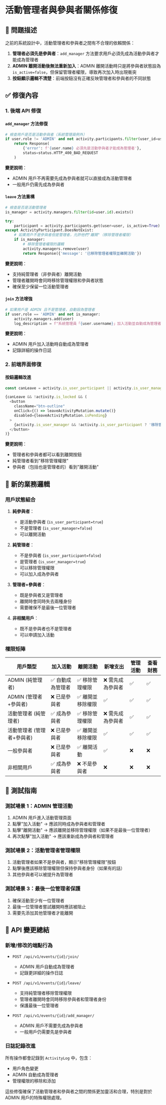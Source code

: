 # 活動管理者與參與者關係修復

## 🐛 問題描述

之前的系統設計中，活動管理者和參與者之間有不合理的依賴關係：

1. **管理者必須先是參與者**：`add_manager` 方法要求用戶必須先成為活動參與者才能成為管理者
2. **ADMIN 離開活動後無法重新加入**：ADMIN 離開活動時只是將參與者狀態設為 `is_active=false`，但保留管理者權限，導致再次加入時出現衝突
3. **按鈕顯示邏輯不清楚**：前端按鈕沒有正確反映管理者和參與者的不同狀態

## ✅ 修復內容

### 1. 後端 API 修復

#### `add_manager` 方法修復
```python
# 檢查用戶是否是活動參與者（系統管理員例外）
if user.role != 'ADMIN' and not activity.participants.filter(user_id=user_id, is_active=True).exists():
    return Response(
        {'error': f'{user.name} 必須先是活動參與者才能成為管理者'},
        status=status.HTTP_400_BAD_REQUEST
    )
```

**變更說明**：
- ADMIN 用戶不再需要先成為參與者就可以直接成為活動管理者
- 一般用戶仍需先成為參與者

#### `leave` 方法重構
```python
# 檢查是否是活動管理者
is_manager = activity.managers.filter(id=user.id).exists()

try:
    participant = activity.participants.get(user=user, is_active=True)
except ActivityParticipant.DoesNotExist:
    # 如果用戶不是參與者但是管理者，允許他們"離開"（移除管理者權限）
    if is_manager:
        # 移除管理者權限的邏輯
        activity.managers.remove(user)
        return Response({'message': '已移除管理者權限並離開活動'})
```

**變更說明**：
- 支持純管理者（非參與者）離開活動
- 管理者離開時會同時移除管理權限和參與者狀態
- 確保至少保留一位活動管理者

#### `join` 方法增強
```python
# 如果用戶是 ADMIN 且不是管理者，自動設為管理者
if user.role == 'ADMIN' and not is_manager:
    activity.managers.add(user)
    log_description = f"系統管理員「{user.username}」加入活動並自動成為管理者"
```

**變更說明**：
- ADMIN 用戶加入活動時自動成為管理者
- 記錄詳細的操作日誌

### 2. 前端界面修復

#### 按鈕邏輯改進
```typescript
const canLeave = activity.is_user_participant || activity.is_user_manager

{canLeave && !activity.is_locked && (
  <button 
    className="btn-outline"
    onClick={() => leaveActivityMutation.mutate()}
    disabled={leaveActivityMutation.isPending}
  >
    {activity.is_user_manager && !activity.is_user_participant ? '移除管理權限' : '離開活動'}
  </button>
)}
```

**變更說明**：
- 管理者和參與者都可以看到離開按鈕
- 純管理者看到"移除管理權限"
- 參與者（包括也是管理者的）看到"離開活動"

## 🔄 新的業務邏輯

### 用戶狀態組合

1. **純參與者**：
   - 是活動參與者 (`is_user_participant=true`)
   - 不是管理者 (`is_user_manager=false`)
   - 可以離開活動

2. **純管理者**：
   - 不是參與者 (`is_user_participant=false`)
   - 是管理者 (`is_user_manager=true`)
   - 可以移除管理權限
   - 可以加入成為參與者

3. **管理者+參與者**：
   - 既是參與者又是管理者
   - 離開時會同時失去兩種身份
   - 需要確保不是最後一位管理者

4. **非相關用戶**：
   - 既不是參與者也不是管理者
   - 可以申請加入活動

### 權限矩陣

| 用戶類型 | 加入活動 | 離開活動 | 新增支出 | 管理活動 | 查看財務 |
|---------|---------|---------|---------|---------|---------|
| ADMIN (純管理者) | ✅ 自動成為管理者 | ✅ 移除管理權限 | ❌ 需先成為參與者 | ✅ | ✅ |
| ADMIN (管理者+參與者) | ❌ 已是參與者 | ✅ 離開並移除權限 | ✅ | ✅ | ✅ |
| 活動管理者 (純管理者) | ✅ 成為參與者 | ✅ 移除管理權限 | ❌ 需先成為參與者 | ✅ | ✅ |
| 活動管理者 (管理者+參與者) | ❌ 已是參與者 | ✅ 離開並移除權限 | ✅ | ✅ | ✅ |
| 一般參與者 | ❌ 已是參與者 | ✅ 離開活動 | ✅ | ❌ | ❌ |
| 非相關用戶 | ✅ 成為參與者 | ❌ 不是參與者 | ❌ | ❌ | ❌ |

## 🧪 測試指南

### 測試場景 1：ADMIN 管理活動
1. ADMIN 用戶進入活動管理頁面
2. 點擊"加入活動" → 應該同時成為參與者和管理者
3. 點擊"離開活動" → 應該離開並移除管理權限（如果不是最後一位管理者）
4. 再次點擊"加入活動" → 應該重新成為參與者和管理者

### 測試場景 2：活動管理者管理權限
1. 活動管理者如果不是參與者，顯示"移除管理權限"按鈕
2. 點擊後應該移除管理權限但保持參與者身份（如果有的話）
3. 其他參與者可以被提升為管理者

### 測試場景 3：最後一位管理者保護
1. 確保活動至少有一位管理者
2. 最後一位管理者嘗試離開時應該被阻止
3. 需要先添加其他管理者才能離開

## 📝 API 變更總結

### 新增/修改的端點行為

- `POST /api/v1/events/{id}/join/`
  - ADMIN 用戶自動成為管理者
  - 記錄更詳細的操作日誌

- `POST /api/v1/events/{id}/leave/`
  - 支持純管理者移除管理權限
  - 管理者離開時會同時移除參與者和管理者身份
  - 保護最後一位管理者

- `POST /api/v1/events/{id}/add_manager/`
  - ADMIN 用戶不需要先成為參與者
  - 一般用戶仍需要先是參與者

### 日誌記錄改進

所有操作都會記錄到 `ActivityLog` 中，包含：
- 用戶角色變更
- ADMIN 自動成為管理者
- 管理權限的移除和添加

這些修復確保了活動管理者和參與者之間的關係更加靈活和合理，特別是對於 ADMIN 用戶的特殊權限處理。